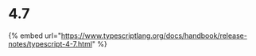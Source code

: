 # 4.7

{% embed url="https://www.typescriptlang.org/docs/handbook/release-notes/typescript-4-7.html" %}
